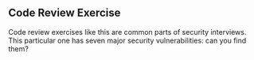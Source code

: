 Code Review Exercise
--------------------

Code review exercises like this are common parts of security interviews. This particular one has seven major security vulnerabilities: can you find them?
